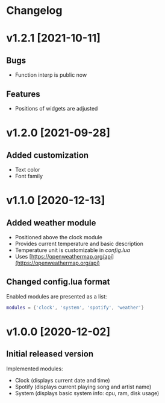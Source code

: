 # Changelog

# v1.2.1 [2021-10-11]

## Bugs
- Function interp is public now

## Features
- Positions of widgets are adjusted

# v1.2.0 [2021-09-28]

## Added customization

- Text color
- Font family

# v1.1.0 [2020-12-13]

## Added **weather** module

- Positioned above the clock module
- Provides current temperature and basic description
- Temperature unit is customizable in *config.lua*
- Uses [https://openweathermap.org/api](https://openweathermap.org/api)

## Changed config.lua format

Enabled modules are presented as a list: 
```lua
modules = {'clock', 'system', 'spotify', 'weather'}
```


# v1.0.0 [2020-12-02]

## Initial released version

Implemented modules:
- Clock (displays current date and time)
- Spotify (displays current playing song and artist name)
- System (displays basic system info: cpu, ram, disk usage)